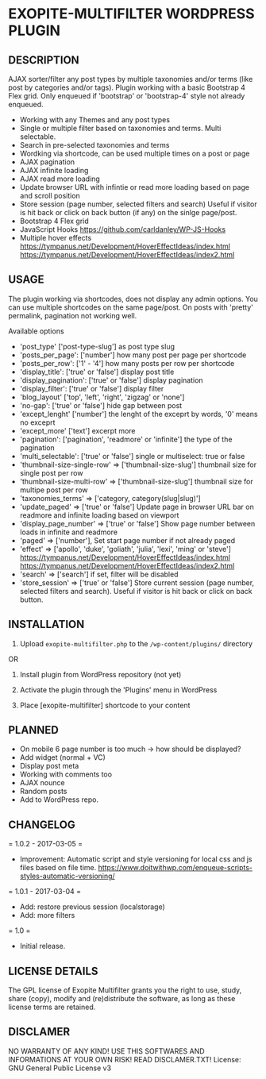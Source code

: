 # EXOPITE-MULTIFILTER WORDPRESS PLUGIN

DESCRIPTION
-----------

AJAX sorter/filter any post types by multiple taxonomies and/or terms (like post by categories and/or tags).
Plugin working with a basic Bootstrap 4 Flex grid. Only enqueued if 'bootstrap' or 'bootstrap-4' style not already enqueued.

* Working with any Themes and any post types
* Single or multiple filter based on taxonomies and terms. Multi selectable.
* Search in pre-selected taxonomies and terms
* Wordking via shortcode, can be used multiple times on a post or page
* AJAX pagination
* AJAX infinite loading
* AJAX read more loading
* Update browser URL with infintie or read more loading based on page and scroll position
* Store session (page number, selected filters and search) Useful if visitor is hit back or click on back button (if any) on the sinlge page/post.
* Bootstrap 4 Flex grid
* JavaScript Hooks
https://github.com/carldanley/WP-JS-Hooks
* Multiple hover effects
https://tympanus.net/Development/HoverEffectIdeas/index.html
https://tympanus.net/Development/HoverEffectIdeas/index2.html


USAGE
-----

The plugin working via shortcodes, does not display any admin options.
You can use multiple shortcodes on the same page/post. On posts with 'pretty' permalink, pagination not working well.

Available options
* 'post_type' ['post-type-slug'] as post type slug
* 'posts_per_page': ['number'] how many post per page per shortcode
* 'posts_per_row': ['1' - '4'] how many posts per row per shortcode
* 'display_title': ['true' or 'false'] display post title
* 'display_pagination': ['true' or 'false'] display pagination
* 'display_filter': ['true' or 'false'] display filter
* 'blog_layout' ['top', 'left', 'right', 'zigzag' or 'none']
* 'no-gap': ['true' or 'false'] hide gap between post
* 'except_lenght' ['number'] the lenght of the exceprt by words, '0' means no exceprt
* 'except_more' ['text'] excerpt more
* 'pagination': ['pagination', 'readmore' or 'infinite'] the type of the pagination
* 'multi_selectable': ['true' or 'false'] single or multiselect: true or false
* 'thumbnail-size-single-row' => ['thumbnail-size-slug'] thumbnail size for single post per row
* 'thumbnail-size-multi-row'  => ['thumbnail-size-slug'] thumbnail size for multipe post per row
* 'taxonomies_terms'          => ['category, category(slug|slug)']
* 'update_paged'              => ['true' or 'false'] Update page in browser URL bar on readmore and infinite loading based on viewport
* 'display_page_number'       => ['true' or 'false'] Show page number between loads in infinite and readmore
* 'paged'                     => ['number'], Set start page number if not already paged
* 'effect'                    => ['apollo', 'duke', 'goliath', 'julia', 'lexi', 'ming' or 'steve']
https://tympanus.net/Development/HoverEffectIdeas/index.html
https://tympanus.net/Development/HoverEffectIdeas/index2.html
* 'search'                    => ['search'] if set, filter will be disabled
* 'store_session'             => ['true' or 'false'] Store current session (page number, selected filters and search). Useful if visitor is hit back or click on back button.

INSTALLATION
------------

1. Upload `exopite-multifilter.php` to the `/wp-content/plugins/` directory

OR

1. Install plugin from WordPress repository (not yet)

2. Activate the plugin through the 'Plugins' menu in WordPress
3. Place [exopite-multifilter] shortcode to your content

PLANNED
-------

* On mobile 6 page number is too much -> how should be displayed?
* Add widget (normal + VC)
* Display post meta
* Working with comments too
* AJAX nounce
* Random posts
* Add to WordPress repo.

CHANGELOG
---------

= 1.0.2 - 2017-03-05 =
* Improvement: Automatic script and style versioning for local css and js files based on file time.
https://www.doitwithwp.com/enqueue-scripts-styles-automatic-versioning/

= 1.0.1 - 2017-03-04 =
* Add: restore previous session (localstorage)
* Add: more filters

= 1.0 =
* Initial release.

LICENSE DETAILS
---------------
The GPL license of Exopite Multifilter grants you the right to use, study, share (copy), modify and (re)distribute the software, as long as these license terms are retained.

DISCLAMER
---------

NO WARRANTY OF ANY KIND! USE THIS SOFTWARES AND INFORMATIONS AT YOUR OWN RISK! READ DISCLAMER.TXT!
License: GNU General Public License v3
